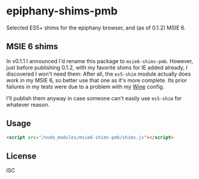 ﻿
<!--#echo json="package.json" key="name" underline="=" -->
epiphany-shims-pmb
==================
<!--/#echo -->

<!--#echo json="package.json" key="description" -->
Selected ES5+ shims for the epiphany browser, and (as of 0.1.2) MSIE 6.
<!--/#echo -->


MSIE 6 shims
------------

In v0.1.1 I announced I'd rename this package to `msie6-shims-pmb`.
However, just before publishing 0.1.2, with my favorite shims for IE
added already, I discovered I won't need them:
After all, the `es5-shim` module actually does work in my MSIE 6,
so better use that one as it's more complete.
Its prior failures in my tests were due to a problem with my
[Wine](https://www.winehq.org/) config.

I'll publish them anyway in case someone can't easily use `es5-shim`
for whatever reason.




Usage
-----

```html
<script src="/node_modules/msie6-shims-pmb/shims.js"></script>
```



License
-------
<!--#echo json="package.json" key=".license" -->
ISC
<!--/#echo -->
